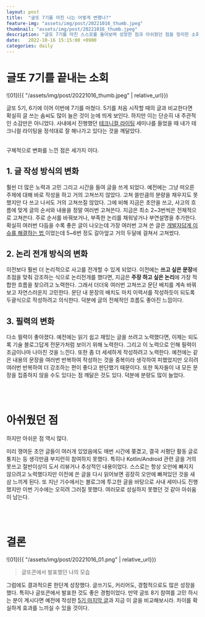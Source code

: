 ```yaml
---
layout: post
title:  "글또 7기를 마친 나는 어떻게 변했나?"
feature-img: "assets/img/post/20221016_thumb.jpeg"
thumbnail: "assets/img/post/20221016_thumb.jpeg"
description: "글또 7기를 마친 스스로를 돌아보며 성장한 점과 아쉬웠던 점을 정리한 소회"
date:   2022-10-16 15:15:00 +0900
categories: daily
---
```


# 글또 7기를 끝내는 소회

![01]({{ "/assets/img/post/20221016_thumb.jpeg" | relative_url}})

글또 5기, 6기에 이어 이번에 7기를 마쳤다. 5기를 처음 시작할 때의 글과 비교한다면 확실히 글 쓰는 솜씨도 많이 늘은 것이 눈에 띄게 보인다. 하지만 이는 단순히 내 주관적인 소감만은 아니었다. 사내에서 진행했던 [테크니컬 라이팅](https://www.youtube.com/watch?v=95E0EbHo2xQ) 세미나를 들었을 때 내가 테크니컬 라이팅을 정석대로 잘 해나가고 있다는 것을 깨달았다. 

<br/>
구체적으로 변화를 느낀 점은 세가지 이다.

<br/>

## 1. 글 작성 방식의 변화

훨씬 더 많은 노력과 고민 그리고 시간을 들여 글을 쓰게 되었다. 예전에는 그냥 떠오른 주제에 대해 바로 작성을 하고 거의 고쳐쓰지 않았다. 고쳐 쓸만큼의 분량을 채우지도 못했지만 다 쓰고 나서도 거의 고쳐쓰질 않았다. 그에 비해 지금은 초안을 쓰고, 사고의 흐름에 맞게 글의 순서와 내용을 정말 여러번 고쳐쓴다. 지금은 최소 2~3번씩은 전체적으로 고쳐쓴다. 주로 순서를 바꿔보거나, 부족한 논리를 채워넣거나 부연설명을 추가한다. 확실히 여러번 다듬을 수록 좋은 글이 나오는데 가장 여러번 고쳐 쓴 글은 [개발자답게 이슈를 해결하는 법
](https://haenarashin.github.io/developer/2022/07/27/How_to_search_issues.html)이었는데 5~6번 정도 갈아엎고 거의 두달에 걸쳐서 고쳐썼다. 


## 2. 논리 전개 방식의 변화

이전보다 훨씬 더 논리적으로 사고를 전개할 수 있게 되었다. 이전에는 **쓰고 싶은 문장**에 초점을 맞춰 강조하는 식으로 논리전개를 했다면, 지금은 **주장 하고 싶은 논리**에 가장 적합한 흐름을 찾으려고 노력한다. 그래서 더더욱 여러번 고쳐쓰고 문단 배치를 계속 바꿔보고 자연스러운지 고민한다. 문단 내 문장의 배치도 마치 이력서를 작성하듯이 되도록 두괄식으로 작성하려고 의식한다. 덕분에 글의 전체적인 흐름도 좋아진 느낌이다.

## 3. 필력의 변화

다소 필력이 좋아졌다. 예전에는 읽기 쉽고 재밌는 글을 쓰려고 노력했다면, 이제는 되도록 기술 블로그답게 전문가처럼 보이기 위해 노력한다. 그리고 이 노력으로 인해 필력이 조금이나마 나아진 것을 느낀다. 또한 좀 더 세세하게 작성하려고 노력한다. 예전에는 같은 내용의 문장을 여러번 반복하여 작성하는 것을 중복이라 생각하여 피했었지만 오히려 여러번 반복하여 더 강조하는 편이 좋다고 판단했기 때문이다. 또한 독자들이 내 모든 문장을 집중하지 않을 수도 있다는 점 깨달은 것도 있다. 덕분에 분량도 많이 늘었다. 

<br/><br/>

# 아쉬웠던 점

하지만 아쉬운 점 역시 많다. <br/>

미리 쟁여둔 초안 글들이 여러개 있었음에도 매번 시간에 쫒겼고, 결국 서평단 활동 글로 퉁치는 등 생각만큼 부지런히 참여하지 못했다. 특히나 Kotlin/Android 관련 글을 거의 못쓰고 절반이상이 도서 리뷰거나 추상적인 내용이었다. 스스로는 항상 오만에 빠지지 않으려고 노력했다지만 이전에 쓴 글을 다시 읽어보면 굉장히 오만에 빠져있던 것을 새삼 느끼게 된다. 또 지난 기수에서는 블로그에 투고한 글을 바탕으로 사내 세미나도 진행했지만 이번 기수에는 오히려 그러질 못했다. 여러모로 성실하지 못했던 것 같아 아쉬움이 남는다.

<br/><br/>

# 결론


![01]({{ "/assets/img/post/20221016_01.png" | relative_url}})

> 글또콘에서 발표했던 나의 모습

그럼에도 결과적으론 한단계 성장했다. 글쓰기도, 커리어도, 경험적으로도 많은 성장을 했다. 특히나 글또콘에서 발표한 것도 좋은 경험이었다. 만약 글또 8기 참여를 고민 하시는 분이 계시다면 예전에 작성한 [5기 마지막 글](https://haenarashin.github.io/daily/2021/05/02/Reviewing_guelddo.html)과 지금 이 글을 비교해보시라. 차이를 확실하게 효과를 느끼실 수 있을 것이다. 

